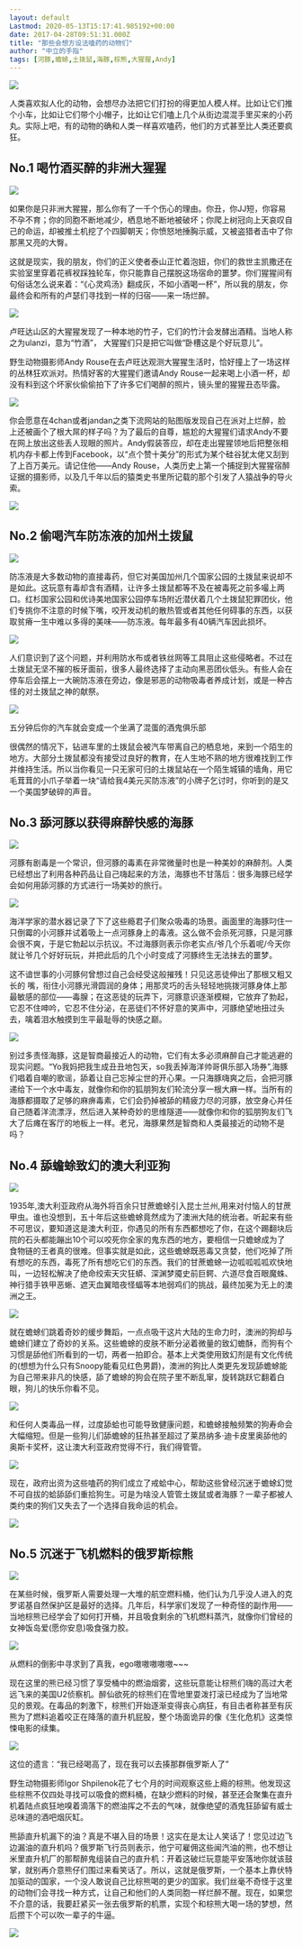 ```yaml
---
layout: default
Lastmod: 2020-05-13T15:17:41.985192+00:00
date: 2017-04-28T09:51:31.000Z
title: "那些会想方设法嗑药的动物们"
author: "中立的手指"
tags: [河豚,蟾蜍,土拨鼠,海豚,棕熊,大猩猩,Andy]
---
```


![](https://images.weserv.nl/?url=https%3A//img9.doubanio.com/view/note/l/public/p42321805.jpg)

人类喜欢拟人化的动物，会想尽办法把它们打扮的得更加人模人样。比如让它们推个小车，比如让它们带个小帽子，比如让它们嗑上几个从街边混混手里买来的小药丸。实际上吧，有的动物的确和人类一样喜欢嗑药，他们的方式甚至比人类还要疯狂。

No.1 喝竹酒买醉的非洲大猩猩
----------------

![](https://images.weserv.nl/?url=https%3A//img9.doubanio.com/view/note/l/public/p42353109.jpg)

如果你是只非洲大猩猩，那么你有了一千个伤心的理由。你丑，你JJ短，你容易不孕不育；你的同胞不断地减少，栖息地不断地被破坏；你爬上树冠向上天哀叹自己的命运，却被推土机挖了个四脚朝天；你愤怒地捶胸示威，又被盗猎者击中了你那黑又亮的大臀。

这就是现实，我的朋友，你们的正义使者泰山正忙着泡妞，你们的救世主凯撒还在实验室里穿着花裤衩踩独轮车，你只能靠自己摆脱这场宿命的噩梦。你们猩猩间有句俗话怎么说来着：“《心灵鸡汤》翻成灰，不如小酒喝一杯”，所以我的朋友，你最终会和所有的卢瑟们寻找到一样的归宿——来一场烂醉。

![](https://images.weserv.nl/?url=https%3A//img9.doubanio.com/view/note/l/public/p42321141.jpg)

卢旺达山区的大猩猩发现了一种本地的竹子，它们的竹汁会发酵出酒精。当地人称之为ulanzi，意为“竹酒”， 大猩猩们只是把它叫做“卧槽这是个好玩意儿”。

野生动物摄影师Andy Rouse在去卢旺达观测大猩猩生活时，恰好撞上了一场这样的丛林狂欢派对。热情好客的大猩猩们邀请Andy Rouse一起来喝上小酒一杯，却没有料到这个坏家伙偷偷拍下了许多它们喝醉的照片，镜头里的猩猩丑态毕露。

![](https://images.weserv.nl/?url=https%3A//img9.doubanio.com/view/note/l/public/p42320895.jpg)

你会愿意在4chan或者jandan之类下流网站的贴图版发现自己在派对上烂醉，脸上还被画个了根大屌的样子吗？为了最后的自尊，尴尬的大猩猩们请求Andy不要在网上放出这些丢人现眼的照片。Andy假装答应，却在走出猩猩领地后把整张相机内存卡都上传到Facebook，以“点个赞十美分”的形式为某个硅谷犹太佬又刮到了上百万美元。请记住他——Andy Rouse，人类历史上第一个捕捉到大猩猩宿醉证据的摄影师，以及几千年以后的猿类史书里所记载的那个引发了人猿战争的导火索。

![](https://images.weserv.nl/?url=https%3A//img9.doubanio.com/view/note/l/public/p42320915.jpg)

No.2 偷喝汽车防冻液的加州土拨鼠
------------------

![](https://images.weserv.nl/?url=https%3A//img9.doubanio.com/view/note/l/public/p42321438.jpg)

防冻液是大多数动物的直接毒药，但它对美国加州几个国家公园的土拨鼠来说却不是如此。这玩意有毒却含有酒精，让许多土拨鼠都等不及在被毒死之前多嘬上两口。红杉国家公园和优诗美地国家公园停车场附近潜伏着几个土拨鼠犯罪团伙，他们专挑你不注意的时候下嘴，咬开发动机的散热管或者其他任何碍事的东西，以获取贫瘠一生中难以多得的美味——防冻液。每年最多有40辆汽车因此损坏。

![](https://images.weserv.nl/?url=https%3A//img9.doubanio.com/view/note/l/public/p42320932.jpg)

人们意识到了这个问题，并利用防水布或者铁丝网等工具阻止这些侵略者。不过在土拨鼠无坚不摧的板牙面前，很多人最终选择了主动向黑恶团伙低头。有些人会在停车后会摆上一大碗防冻液在旁边，像是邪恶的动物吸毒者养成计划，或是一种古怪的对土拨鼠之神的献祭。

![](https://images.weserv.nl/?url=https%3A//img9.doubanio.com/view/note/l/public/p42321157.jpg)

五分钟后你的汽车就会变成一个坐满了混蛋的酒鬼俱乐部

很偶然的情况下，钻进车里的土拨鼠会被汽车带离自己的栖息地，来到一个陌生的地方。大部分土拨鼠都没有接受过良好的教育，在人生地不熟的地方很难找到工作并维持生活。所以当你看见一只无家可归的土拨鼠站在一个陌生城镇的墙角，用它毛茸茸的小爪子举着一块“请给我4美元买防冻液”的小牌子乞讨时，你听到的是又一个美国梦破碎的声音。

No.3 舔河豚以获得麻醉快感的海豚
------------------

![](https://images.weserv.nl/?url=https%3A//img9.doubanio.com/view/note/l/public/p42320951.jpg)

河豚有剧毒是一个常识，但河豚的毒素在非常微量时也是一种美妙的麻醉剂。人类已经想出了利用各种药品让自己嗨起来的方法，海豚也不甘落后：很多海豚已经学会如何用舔河豚的方式进行一场美妙的旅行。

![](https://images.weserv.nl/?url=https%3A//img9.doubanio.com/view/note/l/public/p42321100.jpg)

海洋学家的潜水器记录了下了这些瘾君子们聚众吸毒的场景。画面里的海豚叼住一只倒霉的小河豚并试着吸上一点河豚身上的毒液。这么做不会杀死河豚，只是河豚会很不爽，于是它勃起以示抗议。不过海豚则表示你老实点/爷几个乐着呢/今天你就让爷几个好好玩玩，并把此后的几个小时变成了河豚终生无法抹去的噩梦。

这不谙世事的小河豚何曾想过自己会经受这般摧残！只见这恶徒伸出了那根又粗又长的 嘴，衔住小河豚光滑圆润的身体；用那灵巧的舌头轻轻地挑拨河豚身体上那最敏感的部位——毒腺；在这恶徒的玩弄下，河豚意识逐渐模糊，它放弃了勃起，它忍不住呻吟，它忍不住分泌，在恶徒们不怀好意的笑声中，河豚绝望地扭过头去，噙着泪水触摸到生平最耻辱的快感之巅。

![](https://images.weserv.nl/?url=https%3A//img9.doubanio.com/view/note/l/public/p42320967.jpg)

别过多责怪海豚，这是智商最接近人的动物，它们有太多必须麻醉自己才能逃避的现实问题。“Yo我妈把我生成丑丑地包天，so我丢掉海洋帅哥俱乐部入场券”,海豚们唱着自嘲的歌谣，舔着让自己忘掉尘世的开心果。一只海豚嗨爽之后，会把河豚递给下一个水中毒友，就像你和你的狐朋狗友们轮流分享一根大麻一样。当所有的海豚都摄取了足够的麻痹毒素，它们会扔掉被舔的精疲力尽的河豚，放空身心并任自己随着洋流漂浮，然后进入某种奇妙的思维隧道——就像你和你的狐朋狗友们飞大了后瘫在客厅的地板上一样。老兄，海豚果然是智商和人类最接近的动物不是吗？

No.4 舔蟾蜍致幻的澳大利亚狗
----------------

![](https://images.weserv.nl/?url=https%3A//img9.doubanio.com/view/note/l/public/p42321099.jpg)

1935年,澳大利亚政府从海外将百余只甘蔗蟾蜍引入昆士兰州,用来对付恼人的甘蔗甲虫。谁也没想到，五十年后这些蟾蜍竟然成为了澳洲大陆的统治者。听起来有些不可思议，要知道这是澳大利亚，你遇见的所有东西都想吃了你，在这个踢翻块后院的石头都能蹦出10个可以咬死你全家的鬼东西的地方，要相信一只蟾蜍成为了食物链的王者真的很难。但事实就是如此，这些蟾蜍既恶毒又贪婪，他们吃掉了所有想吃的东西，毒死了所有想吃它们的东西。我们的甘蔗蟾蜍一边呱呱呱呱欢快地叫，一边轻松解决了绝命绞索天灾狂蟒、深渊梦魇史前巨鳄、六道尽食百眼魔蛛、神行猎手铁甲恶蜥、遮天血翼暗夜怪蝠等本地弱鸡们的挑战，最终加冕为无上的澳洲之王。

![](https://images.weserv.nl/?url=https%3A//img9.doubanio.com/view/note/l/public/p42321017.jpg)

就在蟾蜍们跳着奇妙的缓步舞蹈，一点点吸干这片大陆的生命力时，澳洲的狗却与蟾蜍们建立了奇妙的关系。这些蟾蜍的皮肤不断分泌着微量的致幻蟾酥，而狗有个习惯是舔他们所看到的一切，两者一拍即合。基本上犬类使用致幻剂是有文化传统的(想想为什么只有Snoopy能看见红色男爵)，澳洲的狗比人类更先发现舔蟾蜍能为自己带来非凡的快感，舔了蟾蜍的狗会在院子里不断乱窜，旋转跳跃它翻着白眼，狗儿的快乐你看不见。

![](https://images.weserv.nl/?url=https%3A//img9.doubanio.com/view/note/l/public/p42321024.jpg)

和任何人类毒品一样，过度舔蛤也可能导致健康问题，和蟾蜍接触频繁的狗寿命会大幅缩短。但是一些狗儿们舔蟾蜍的狂热甚至超过了莱昂纳多·迪卡皮里奥舔他的奥斯卡奖杯，这让澳大利亚政府觉得不行，我们得管管。

![](https://images.weserv.nl/?url=https%3A//img9.doubanio.com/view/note/l/public/p42321043.jpg)

现在，政府出资为这些嗑药的狗们成立了戒蛤中心，帮助这些曾经沉迷于蟾蜍幻觉不可自拔的蛤舔舔们重拾狗生。可是为啥没人管管土拨鼠或者海豚？一辈子都被人类约束的狗们又失去了一个选择自我命运的机会。

![](https://images.weserv.nl/?url=https%3A//img9.doubanio.com/view/note/l/public/p42321047.jpg)

No.5 沉迷于飞机燃料的俄罗斯棕熊
------------------

![](https://images.weserv.nl/?url=https%3A//img9.doubanio.com/view/note/l/public/p42324559.jpg)

在某些时候，俄罗斯人需要处理一大堆的航空燃料桶，他们认为几乎没人进入的克罗诺基自然保护区是最好的选择。几年后，科学家们发现了一种奇怪的副作用——当地棕熊已经学会了如何打开桶，并且吸食剩余的飞机燃料蒸汽，就像你们曾经的女神饭岛爱(愿你安息)吸食强力胶。

![](https://images.weserv.nl/?url=https%3A//img9.doubanio.com/view/note/l/public/p42321065.jpg)

从燃料的倒影中寻求到了真我，ego嗷嗷嗷嗷嗷~~~

现在这里的熊已经习惯了享受桶中的燃油烟雾，这些玩意能让棕熊们嗨的高过大老远飞来的美国U2侦察机。醉仙欲死的棕熊们在雪地里耍泼打滚已经成为了当地常见的景观。在毒品的刺激下，棕熊们开始逐渐变得丧心病狂，有目击者称甚至有灰熊为了燃料追着咬正在降落的直升机屁股，整个场面诡异的像《生化危机》这类惊悚电影的续集。

![](https://images.weserv.nl/?url=https%3A//img9.doubanio.com/view/note/l/public/p42321068.jpg)

这位的遗言：“我已经喝高了，现在我可以去揍那群俄罗斯人了”

野生动物摄影师Igor Shpilenok花了七个月的时间观察这些上瘾的棕熊。他发现这些棕熊不仅四处寻找可以吸食的燃料桶，在缺少燃料的时候，甚至还会聚集在直升机着陆点疯狂地嗅着滴落下的燃油挥之不去的气味，就像绝望的酒鬼狂舔留有威士忌味道的酒吧烟灰缸。

熊舔直升机漏下的油？真是不堪入目的场景！这实在是太让人笑话了！您见过边飞边漏油的直升机吗？俄罗斯飞行员则表示，他宁可雇佣这些闻汽油的熊，也不想让米里直升机厂的那帮醉鬼组装自己的直升机：开着这破烂玩意能平安落地你就该鼓掌，就别再介意熊仔们围过来看笑话了。所以，这就是俄罗斯，一个基本上靠伏特加驱动的国家，一个没人敢说自己比棕熊喝的更少的国家。我们丝毫不奇怪于这里的动物们会寻找一种方式，让自己和他们的人类同胞一样烂醉不醒。现在，如果您不介意的话，我要赶紧买一张去俄罗斯的机票，实现个和棕熊大喝一场的梦想，然后攒下个可以吹一辈子的牛逼。

![](https://images.weserv.nl/?url=https%3A//img9.doubanio.com/view/note/l/public/p42602647.jpg)

